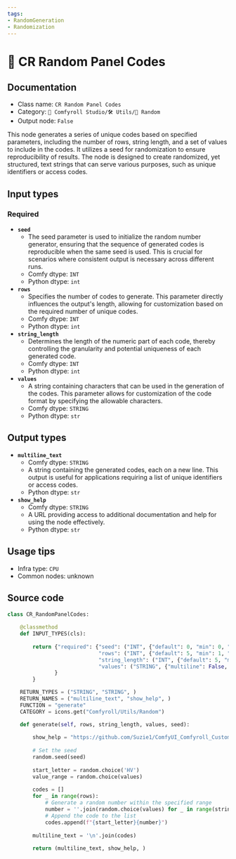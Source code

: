 ```yaml
---
tags:
- RandomGeneration
- Randomization
---
```


# 🎲 CR Random Panel Codes
## Documentation
- Class name: `CR Random Panel Codes`
- Category: `🧩 Comfyroll Studio/🛠️ Utils/🎲 Random`
- Output node: `False`

This node generates a series of unique codes based on specified parameters, including the number of rows, string length, and a set of values to include in the codes. It utilizes a seed for randomization to ensure reproducibility of results. The node is designed to create randomized, yet structured, text strings that can serve various purposes, such as unique identifiers or access codes.
## Input types
### Required
- **`seed`**
    - The seed parameter is used to initialize the random number generator, ensuring that the sequence of generated codes is reproducible when the same seed is used. This is crucial for scenarios where consistent output is necessary across different runs.
    - Comfy dtype: `INT`
    - Python dtype: `int`
- **`rows`**
    - Specifies the number of codes to generate. This parameter directly influences the output's length, allowing for customization based on the required number of unique codes.
    - Comfy dtype: `INT`
    - Python dtype: `int`
- **`string_length`**
    - Determines the length of the numeric part of each code, thereby controlling the granularity and potential uniqueness of each generated code.
    - Comfy dtype: `INT`
    - Python dtype: `int`
- **`values`**
    - A string containing characters that can be used in the generation of the codes. This parameter allows for customization of the code format by specifying the allowable characters.
    - Comfy dtype: `STRING`
    - Python dtype: `str`
## Output types
- **`multiline_text`**
    - Comfy dtype: `STRING`
    - A string containing the generated codes, each on a new line. This output is useful for applications requiring a list of unique identifiers or access codes.
    - Python dtype: `str`
- **`show_help`**
    - Comfy dtype: `STRING`
    - A URL providing access to additional documentation and help for using the node effectively.
    - Python dtype: `str`
## Usage tips
- Infra type: `CPU`
- Common nodes: unknown


## Source code
```python
class CR_RandomPanelCodes:
    
    @classmethod
    def INPUT_TYPES(cls):
            
        return {"required": {"seed": ("INT", {"default": 0, "min": 0, "max": 0xffffffffffffffff}),
                             "rows": ("INT", {"default": 5, "min": 1, "max": 2048}),
                             "string_length": ("INT", {"default": 5, "min": 1, "max": 1024}),
                             "values": ("STRING", {"multiline": False, "default": "123"}),
               }
        }

    RETURN_TYPES = ("STRING", "STRING", )
    RETURN_NAMES = ("multiline_text", "show_help", )
    FUNCTION = "generate"
    CATEGORY = icons.get("Comfyroll/Utils/Random")

    def generate(self, rows, string_length, values, seed):
    
        show_help = "https://github.com/Suzie1/ComfyUI_Comfyroll_CustomNodes/wiki/Other-Nodes#cr-random-panel-codes"
        
        # Set the seed
        random.seed(seed)
        
        start_letter = random.choice('HV')
        value_range = random.choice(values)
            
        codes = []
        for _ in range(rows):
            # Generate a random number within the specified range
            number = ''.join(random.choice(values) for _ in range(string_length))
            # Append the code to the list
            codes.append(f"{start_letter}{number}")
            
        multiline_text = '\n'.join(codes)   
                 
        return (multiline_text, show_help, )

```
